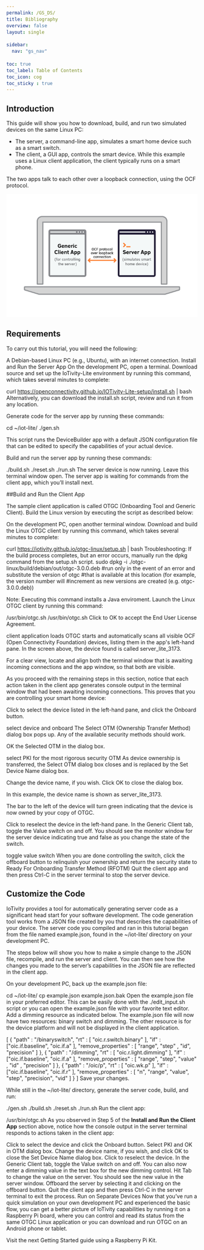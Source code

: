 ```yaml
---
permalink: /GS_DS/
title: Bibliography
overview: false
layout: single

sidebar:
  nav: "gs_nav"
  
toc: true
toc_label: Table of Contents
toc_icon: cog
toc_sticky : true
---
```


## Introduction
This guide will show you how to download, build, and run two simulated devices on the same Linux PC:

* The server, a command-line app, simulates a smart home device such as a smart switch.
* The client, a GUI app, controls the smart device. While this example uses a Linux client application, the client typically runs on a smart phone.

The two apps talk to each other over a loopback connection, using the OCF protocol.


![OCF protocol over loopback connection](../assets/images/ocfprotocol-loopback-connection.png "The configuration")


## Requirements

To carry out this tutorial, you will need the following:

A Debian-based Linux PC (e.g., Ubuntu), with an internet connection.
Install and Run the Server App
On the development PC, open a terminal.
Download source and set up the IoTivity-Lite environment by running this command, which takes several minutes to complete:

curl https://openconnectivity.github.io/IOTivity-Lite-setup/install.sh | bash
Alternatively, you can download the install.sh script, review and run it from any location.

Generate code for the server app by running these commands:

cd ~/iot-lite/
./gen.sh

This script runs the DeviceBuilder app with a default JSON configuration file that can be edited to specify the capabilities of your actual device.

Build and run the server app by running these commands:

./build.sh
./reset.sh
./run.sh
The server device is now running. Leave this terminal window open. The server app is waiting for commands from the client app, which you’ll install next.

##Build and Run the Client App

The sample client application is called OTGC (Onboarding Tool and Generic Client). 
Build the Linux version by executing the script as described below:

On the development PC, open another terminal window.
Download and build the Linux OTGC client by running this command, which takes several minutes to complete:

curl https://iotivity.github.io/otgc-linux/setup.sh | bash
Troubleshooting: If the build process completes, but an error occurs, manually run the dpkg command from the setup.sh script.
sudo dpkg -i ./otgc-linux/build/debian/out/otgc-3.0.0.deb
#run only in the event of an error and substitute the version of otgc
#that is available at this location (for example, the version number will
#increment as new versions are created (e.g. otgc-3.0.0.deb))

Note: Executing this command installs a Java enviroment.
Launch the Linux OTGC client by running this command:

/usr/bin/otgc.sh
/usr/bin/otgc.sh
Click to OK to accept the End User License Agreement.

client application loads
OTGC starts and automatically scans all visible OCF (Open Connectivity Foundation) devices, listing them in the app's left-hand pane. In the screen above, the device found is called server_lite_3173.

For a clear view, locate and align both the terminal window that is awaiting incoming connections and the app window, so that both are visible.

As you proceed with the remaining steps in this section, notice that each action taken in the client app generates console output in the terminal window that had been awaiting incoming connections. This proves that you are controlling your smart home device:

Click to select the device listed in the left-hand pane, and click the Onboard button.

select device and onboard
The Select OTM (Ownership Transfer Method) dialog box pops up. Any of the available security methods should work.

OK the Selected OTM in the dialog box.

select PKI for the most rigorous security OTM
As device ownership is transferred, the Select OTM dialog box closes and is replaced by the Set Device Name dialog box.

Change the device name, if you wish. Click OK to close the dialog box.

In this example, the device name is shown as server_lite_3173.

The bar to the left of the device will turn green indicating that the device is now owned by your copy of OTGC.

Click to reselect the device in the left-hand pane. In the Generic Client tab, toggle the Value switch on and off. You should see the monitor window for the server device indicating true and false as you change the state of the switch.

toggle value switch
When you are done controlling the switch, click the offboard button to relinquish your ownership and return the security state to Ready For Onboarding Transfer Method (RFOTM)
Quit the client app and then press Ctrl-C in the server terminal to stop the server device.

## Customize the Code

IoTivity provides a tool for automatically generating server code as a significant head start for your software development. The code generation tool works from a JSON file created by you that describes the capabilities of your device. The server code you compiled and ran in this tutorial began from the file named example.json, found in the ~/iot-lite/ directory on your development PC.

The steps below will show you how to make a simple change to the JSON file, recompile, and run the server and client. You can then see how the changes you made to the server’s capabilities in the JSON file are reflected in the client app.

On your development PC, back up the example.json file:

cd ~/iot-lite/
cp example.json example.json.bak
Open the example.json file in your preferred editor. This can be easily done with the ./edit_input.sh script or you can open the example.json file with your favorite text editor.
Add a dimming resource as indicated below. The example.json file will now have two resources: binary switch and dimming. The other resource is for the device platform and will not be displayed in the client application.

[
  {
    "path" : "/binaryswitch",
    "rt"   : [ "oic.r.switch.binary" ],
    "if"   : ["oic.if.baseline", "oic.if.a" ],
    "remove_properties" : [ "range", "step" , "id", "precision" ]
  },
  {
    "path" : "/dimming",
    "rt"   : [ "oic.r.light.dimming" ],
    "if"   : ["oic.if.baseline", "oic.if.a" ],
    "remove_properties" : [ "range", "step", "value" , "id" , "precision" ]
  },
  {
    "path" : "/oic/p",
    "rt"   : [ "oic.wk.p" ],
    "if"   : ["oic.if.baseline", "oic.if.r" ],
    "remove_properties" : [ "n", "range", "value", "step", "precision", "vid"  ]
  }
]
Save your changes.

While still in the ~/iot-lite/ directory, generate the server code, build, and run:

./gen.sh
./build.sh
./reset.sh
./run.sh
Run the client app:

/usr/bin/otgc.sh
As you observed in Step 5 of the **Install and Run the Client App** section above, notice how the console output in the server terminal responds to actions taken in the client app:

Click to select the device and click the Onboard button.
Select PKI and OK in OTM dialog box.
Change the device name, if you wish, and click OK to close the Set Device Name dialog box.
Click to reselect the device. In the Generic Client tab, toggle the Value switch on and off. You can also now enter a dimming value in the text box for the new dimming control. Hit Tab to change the value on the server. You should see the new value in the server window.
Offboard the server by selecting it and clicking on the offboard button.
Quit the client app and then press Ctrl-C in the server terminal to exit the process.
Run on Separate Devices
Now that you’ve run a quick simulation on your own development PC and experienced the basic flow, you can get a better picture of IoTivity capabilities by running it on a Raspberry Pi board, where you can control and read its status from the same OTGC Linux application or you can download and run OTGC on an Android phone or tablet.

Visit the next Getting Started guide using a Raspberry Pi Kit.

